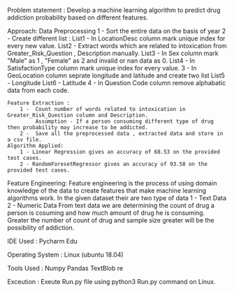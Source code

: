 Problem statement : Develop a machine learning algorithm to predict drug addiction probability based on different features.

Approach:
	Data Preprocessing 
		1 - Sort the entire data on the basis of year
		2 - Create different list :
			 List1 - In LocationDesc column mark unique index for every new value.
			 List2 - Extract words which are related to intoxication from Greater_Risk_Question , Description manually.
			 List3 - In Sex column mark "Male" as 1 , "Female" as 2 and invalid or nan data as 0.
			 List4 - In SatisfactionType column mark unique index for every value. 
		3 - In GeoLocation column  seprate longitude and latitude and create two list
			 List5 - Longitude 
			 List6 - Latitude
		4 - In Question Code column remove alphabatic data from each code.
 
	Feature Extraction :
		1 -  Count number of words related to intoxication in Greater_Risk_Question column and Description.
		     Assumption - If a person consuming different type of drug then probability may increase to be addicted.
		2 -  Save all the preprocessed data , extracted data and store in a csv file.
	Algorithm Applied:
		1 - Linear Regression gives an accuracy of 68.53 on the provided test cases.
		2 - RandomForesetRegressor gives an accuracy of 93.58 on the provided test cases.

Feature Engineering:
	   Feature engineering is the process of using domain knowledge of the data to create features that make machine learning algorithms work.
	   In the given dataset their are two type of data 
		1 - Text Data
		2 - Numeric Data
	  From text data we are determining the count of drug a person is cosuming and how much amount of drug he is consuming. Greater the number of count of drug and sample size greater will be the possibility of addiction.

IDE Used :
	Pycharm Edu

Operating System :
	Linux (ubuntu 18.04)

Tools Used :
	Numpy
	Pandas
	TextBlob
	re

Exceution : Exeute Run.py file using python3 Run.py command on Linux.




